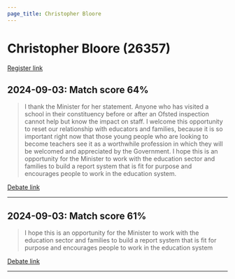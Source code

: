 ```yaml
---
page_title: Christopher Bloore
---
```


# Christopher Bloore  (26357)

[Register link](https://www.theyworkforyou.com/mp/26357/register)



## 2024-09-03: Match score 64%

>I thank the Minister for her statement. Anyone who has visited a school in their constituency before or after an Ofsted inspection cannot help but know the impact on staff. I welcome this opportunity to reset our relationship with educators and families, because it is so important right now that those young people who are looking to become teachers see it as a worthwhile profession in which they will be welcomed and appreciated by the Government. I hope this is an opportunity for the Minister to work with the education sector and families to build a report system that is fit for purpose and encourages people to work in the education system.

[Debate link](https://www.theyworkforyou.com/debates/?id=2024-09-03c.178.2) 

---



## 2024-09-03: Match score 61%

>I hope this is an opportunity for the Minister to work with the education sector and families to build a report system that is fit for purpose and encourages people to work in the education system

[Debate link](https://www.theyworkforyou.com/debates/?id=2024-09-03c.178.2) 

---

